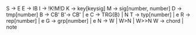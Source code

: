 S -> E
E -> IB
I -> !K!M!D
K -> key[keysig]
M -> sig[number, number]
D -> tmp[number]
B -> CB'
B'-> CB' | e
C -> TRG{B} | N 
T -> typ[number] | e
R -> rep[number] | e
G -> grp[number] | e
N -> W | W>N | W>>N
W -> chord | note